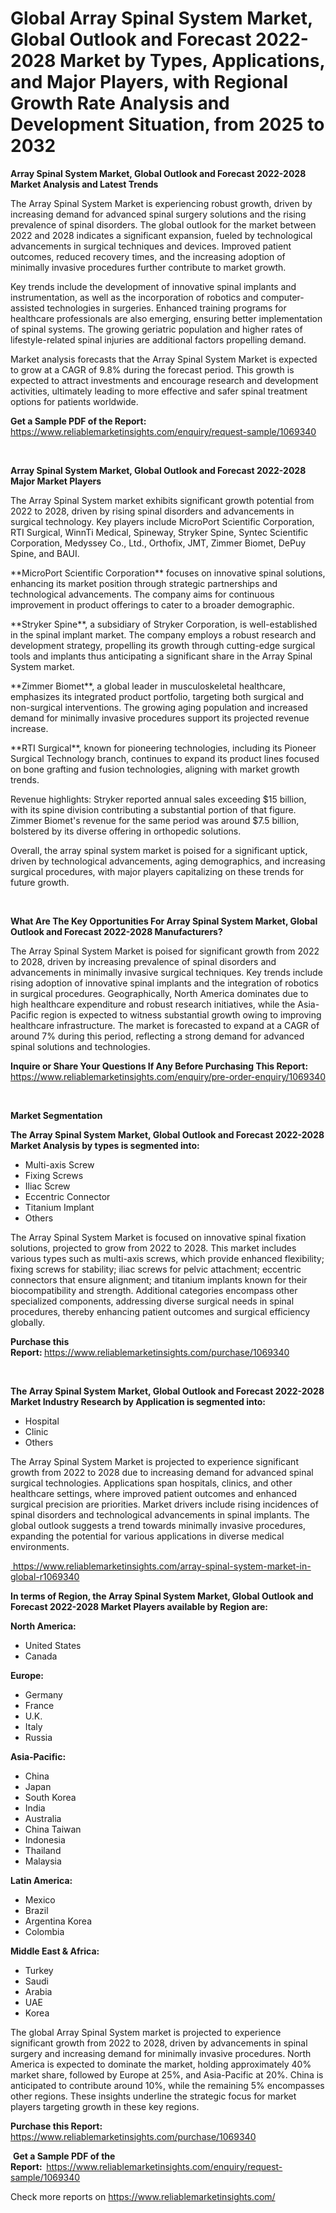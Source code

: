 <p><h1>Global Array Spinal System Market, Global Outlook and Forecast 2022-2028 Market by Types, Applications, and Major Players, with Regional Growth Rate Analysis and Development Situation, from 2025 to 2032</h1></p><p><strong>Array Spinal System Market, Global Outlook and Forecast 2022-2028 Market Analysis and Latest Trends</strong></p>
<p><p>The Array Spinal System Market is experiencing robust growth, driven by increasing demand for advanced spinal surgery solutions and the rising prevalence of spinal disorders. The global outlook for the market between 2022 and 2028 indicates a significant expansion, fueled by technological advancements in surgical techniques and devices. Improved patient outcomes, reduced recovery times, and the increasing adoption of minimally invasive procedures further contribute to market growth.</p><p>Key trends include the development of innovative spinal implants and instrumentation, as well as the incorporation of robotics and computer-assisted technologies in surgeries. Enhanced training programs for healthcare professionals are also emerging, ensuring better implementation of spinal systems. The growing geriatric population and higher rates of lifestyle-related spinal injuries are additional factors propelling demand.</p><p>Market analysis forecasts that the Array Spinal System Market is expected to grow at a CAGR of 9.8% during the forecast period. This growth is expected to attract investments and encourage research and development activities, ultimately leading to more effective and safer spinal treatment options for patients worldwide.</p></p>
<p><strong>Get a Sample PDF of the Report:&nbsp;</strong> <a href="https://www.reliablemarketinsights.com/enquiry/request-sample/1069340?utm_campaign=2013&utm_medium=2&utm_source=Github&utm_content=ia&utm_term=21032025&utm_id=array-spinal-system-market-global-outlook-and-forecast-2022-2028">https://www.reliablemarketinsights.com/enquiry/request-sample/1069340</a></p>
<p>&nbsp;</p>
<p><strong>Array Spinal System Market, Global Outlook and Forecast 2022-2028 Major Market Players</strong></p>
<p><p>The Array Spinal System market exhibits significant growth potential from 2022 to 2028, driven by rising spinal disorders and advancements in surgical technology. Key players include MicroPort Scientific Corporation, RTI Surgical, WinnTi Medical, Spineway, Stryker Spine, Syntec Scientific Corporation, Medyssey Co., Ltd., Orthofix, JMT, Zimmer Biomet, DePuy Spine, and BAUI.</p><p>**MicroPort Scientific Corporation** focuses on innovative spinal solutions, enhancing its market position through strategic partnerships and technological advancements. The company aims for continuous improvement in product offerings to cater to a broader demographic.</p><p>**Stryker Spine**, a subsidiary of Stryker Corporation, is well-established in the spinal implant market. The company employs a robust research and development strategy, propelling its growth through cutting-edge surgical tools and implants thus anticipating a significant share in the Array Spinal System market.</p><p>**Zimmer Biomet**, a global leader in musculoskeletal healthcare, emphasizes its integrated product portfolio, targeting both surgical and non-surgical interventions. The growing aging population and increased demand for minimally invasive procedures support its projected revenue increase.</p><p>**RTI Surgical**, known for pioneering technologies, including its Pioneer Surgical Technology branch, continues to expand its product lines focused on bone grafting and fusion technologies, aligning with market growth trends.</p><p>Revenue highlights: Stryker reported annual sales exceeding $15 billion, with its spine division contributing a substantial portion of that figure. Zimmer Biomet's revenue for the same period was around $7.5 billion, bolstered by its diverse offering in orthopedic solutions.</p><p>Overall, the array spinal system market is poised for a significant uptick, driven by technological advancements, aging demographics, and increasing surgical procedures, with major players capitalizing on these trends for future growth.</p></p>
<p>&nbsp;</p>
<p><strong>What Are The Key Opportunities For Array Spinal System Market, Global Outlook and Forecast 2022-2028 Manufacturers?</strong></p>
<p><p>The Array Spinal System Market is poised for significant growth from 2022 to 2028, driven by increasing prevalence of spinal disorders and advancements in minimally invasive surgical techniques. Key trends include rising adoption of innovative spinal implants and the integration of robotics in surgical procedures. Geographically, North America dominates due to high healthcare expenditure and robust research initiatives, while the Asia-Pacific region is expected to witness substantial growth owing to improving healthcare infrastructure. The market is forecasted to expand at a CAGR of around 7% during this period, reflecting a strong demand for advanced spinal solutions and technologies.</p></p>
<p><strong>Inquire or Share Your Questions If Any Before Purchasing This Report:</strong> <a href="https://www.reliablemarketinsights.com/enquiry/pre-order-enquiry/1069340?utm_campaign=2013&utm_medium=2&utm_source=Github&utm_content=ia&utm_term=21032025&utm_id=array-spinal-system-market-global-outlook-and-forecast-2022-2028">https://www.reliablemarketinsights.com/enquiry/pre-order-enquiry/1069340</a></p>
<p>&nbsp;</p>
<p><strong>Market Segmentation</strong></p>
<p><strong>The Array Spinal System Market, Global Outlook and Forecast 2022-2028 Market Analysis by types is segmented into:</strong></p>
<p><ul><li>Multi-axis Screw</li><li>Fixing Screws</li><li>Iliac Screw</li><li>Eccentric Connector</li><li>Titanium Implant</li><li>Others</li></ul></p>
<p><p>The Array Spinal System Market is focused on innovative spinal fixation solutions, projected to grow from 2022 to 2028. This market includes various types such as multi-axis screws, which provide enhanced flexibility; fixing screws for stability; iliac screws for pelvic attachment; eccentric connectors that ensure alignment; and titanium implants known for their biocompatibility and strength. Additional categories encompass other specialized components, addressing diverse surgical needs in spinal procedures, thereby enhancing patient outcomes and surgical efficiency globally.</p></p>
<p><strong>Purchase this Report:&nbsp;</strong><a href="https://www.reliablemarketinsights.com/purchase/1069340?utm_campaign=2013&utm_medium=2&utm_source=Github&utm_content=ia&utm_term=21032025&utm_id=array-spinal-system-market-global-outlook-and-forecast-2022-2028">https://www.reliablemarketinsights.com/purchase/1069340</a></p>
<p>&nbsp;</p>
<p><strong>The Array Spinal System Market, Global Outlook and Forecast 2022-2028 Market Industry Research by Application is segmented into:</strong></p>
<p><ul><li>Hospital</li><li>Clinic</li><li>Others</li></ul></p>
<p><p>The Array Spinal System Market is projected to experience significant growth from 2022 to 2028 due to increasing demand for advanced spinal surgical technologies. Applications span hospitals, clinics, and other healthcare settings, where improved patient outcomes and enhanced surgical precision are priorities. Market drivers include rising incidences of spinal disorders and technological advancements in spinal implants. The global outlook suggests a trend towards minimally invasive procedures, expanding the potential for various applications in diverse medical environments.</p></p>
<p><a href="https://www.reliablemarketinsights.com/array-spinal-system-market-in-global-r1069340?utm_campaign=2013&utm_medium=2&utm_source=Github&utm_content=ia&utm_term=21032025&utm_id=array-spinal-system-market-global-outlook-and-forecast-2022-2028">&nbsp;https://www.reliablemarketinsights.com/array-spinal-system-market-in-global-r1069340</a></p>
<p><strong>In terms of Region, the Array Spinal System Market, Global Outlook and Forecast 2022-2028 Market Players available by Region are:</strong></p>
<p>
    <p> <strong> North America: </strong>
        <ul>
            <li>United States</li>
            <li>Canada</li>
        </ul>
        </p> 
    <p> <strong> Europe: </strong>
        <ul>
            <li>Germany</li>
            <li>France</li>
            <li>U.K.</li>
            <li>Italy</li>
            <li>Russia</li>
        </ul>
        </p> 
    <p> <strong> Asia-Pacific: </strong>
        <ul>
            <li>China</li>
            <li>Japan</li>
            <li>South Korea</li>
            <li>India</li>
            <li>Australia</li>
            <li>China Taiwan</li>
            <li>Indonesia</li>
            <li>Thailand</li>
            <li>Malaysia</li>
        </ul>
        </p> 
    <p> <strong> Latin America: </strong>
        <ul>
            <li>Mexico</li>
            <li>Brazil</li>
            <li>Argentina Korea</li>
            <li>Colombia</li>
        </ul>
        </p> 
    <p> <strong> Middle East & Africa: </strong>
        <ul>
            <li>Turkey</li>
            <li>Saudi</li>
            <li>Arabia</li>
            <li>UAE</li>
            <li>Korea</li>
        </ul>
    </p>
    </p>
<p><p>The global Array Spinal System market is projected to experience significant growth from 2022 to 2028, driven by advancements in spinal surgery and increasing demand for minimally invasive procedures. North America is expected to dominate the market, holding approximately 40% market share, followed by Europe at 25%, and Asia-Pacific at 20%. China is anticipated to contribute around 10%, while the remaining 5% encompasses other regions. These insights underline the strategic focus for market players targeting growth in these key regions.</p></p>
<p><strong>Purchase this Report: </strong><a href="https://www.reliablemarketinsights.com/purchase/1069340?utm_campaign=2013&utm_medium=2&utm_source=Github&utm_content=ia&utm_term=21032025&utm_id=array-spinal-system-market-global-outlook-and-forecast-2022-2028">https://www.reliablemarketinsights.com/purchase/1069340</a></p>
<p>&nbsp;<strong>Get a Sample PDF of the Report:&nbsp;&nbsp;</strong><a href="https://www.reliablemarketinsights.com/enquiry/request-sample/1069340?utm_campaign=2013&utm_medium=2&utm_source=Github&utm_content=ia&utm_term=21032025&utm_id=array-spinal-system-market-global-outlook-and-forecast-2022-2028">https://www.reliablemarketinsights.com/enquiry/request-sample/1069340</a></p>
<p><strong></strong></p>
<p>Check more reports on <a href="https://www.reliablemarketinsights.com/?utm_campaign=2013&utm_medium=2&utm_source=Github&utm_content=ia&utm_term=21032025&utm_id=array-spinal-system-market-global-outlook-and-forecast-2022-2028">https://www.reliablemarketinsights.com/</a></p>